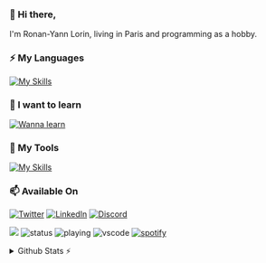 ### 👋 Hi there,

I'm Ronan-Yann Lorin, living in Paris and programming as a hobby.

### ⚡ My Languages
[![My Skills](https://skillicons.dev/icons?i=ts,php,py,bash,java,cpp)](https://skillicons.dev)

### 🌱 I want to learn
[![Wanna learn](https://skillicons.dev/icons?i=githubactions,express,electron,vue,react,rust)](https://skillicons.dev)

### 🔭 My Tools
[![My Skills](https://skillicons.dev/icons?i=linux,docker,github,vscode,nodejs,symfony,mysql)](https://skillicons.dev)

### 📫 Available On
[![Twitter](https://skillicons.dev/icons?i=twitter)](https://twitter.com/rylorin)
[![LinkedIn](https://skillicons.dev/icons?i=linkedin)]([https://www.linkedin.com/in/rylorin/](https://www.linkedin.com/in/ronan-yann-lorin-442125/))
[![Discord](https://skillicons.dev/icons?i=discord)](https://discordapp.com/users/467417724373696512)

<!--
- 🔭 I’m currently working on ...
- 🌱 I’m currently learning ...
- 👯 I’m looking to collaborate on ...
- 🤔 I’m looking for help with ...
- 💬 Ask me about ...
- 📫 How to reach me: ...
- 😄 Pronouns: ...
- ⚡ Fun fact: ...
-->

![](https://komarev.com/ghpvc/?username=rylorin&style=flat-square)
![status](https://nocache.advaith.workers.dev?url=https://img.shields.io/endpoint?url=https://dev.discordprofiles.me/api/badge/status/467417724373696512?simple=true)
![playing](https://nocache.advaith.workers.dev?url=https://img.shields.io/endpoint?url=https://dev.discordprofiles.me/api/badge/playing/467417724373696512)
![vscode](https://nocache.advaith.workers.dev?url=https://img.shields.io/endpoint?url=https://dev.discordprofiles.me/api/badge/vscode/467417724373696512)
[![spotify](https://nocache.advaith.workers.dev?url=https://img.shields.io/endpoint?url=https://dev.discordprofiles.me/api/badge/spotify/467417724373696512)](https://dev.discordprofiles.me/openspotify/467417724373696512)

<details>
  <summary>Github Stats ⚡</summary>
  
  <a href="#">![Github stats](https://github-readme-stats.vercel.app/api?username=rylorin&theme=blueberry&count_private=true&hide_border=true&line_height=20)</a>
  <a href="#">![Top Langs](https://github-readme-stats.vercel.app/api/top-langs/?username=rylorin&layout=compact&theme=blueberry&count_private=true&hide_border=true)</a>
</details>
